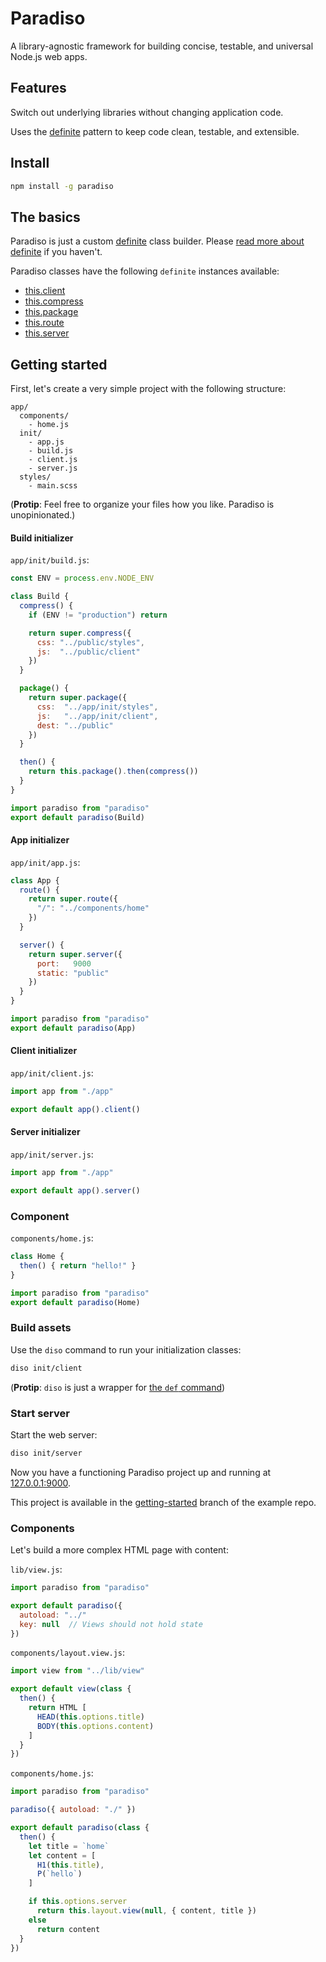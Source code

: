 # Paradiso

A library-agnostic framework for building concise, testable, and universal Node.js web apps.

## Features

Switch out underlying libraries without changing application code.

Uses the [definite](https://github.com/invrs/definite) pattern to keep code clean, testable, and extensible.

## Install

```bash
npm install -g paradiso
```

## The basics

Paradiso is just a custom [definite](https://github.com/invrs/definite) class builder. Please [read more about definite](https://github.com/invrs/definite) if you haven't.

Paradiso classes have the following `definite` instances available:

* [this.client](https://github.com/invrs/paradiso/blob/master/src/paradiso/client.coffee)
* [this.compress](https://github.com/invrs/paradiso/blob/master/src/paradiso/compress.coffee)
* [this.package](https://github.com/invrs/paradiso/blob/master/src/paradiso/package.coffee)
* [this.route](https://github.com/invrs/paradiso/blob/master/src/paradiso/route.coffee)
* [this.server](https://github.com/invrs/paradiso/blob/master/src/paradiso/server.coffee)

## Getting started

First, let's create a very simple project with the following structure:

    app/
      components/
        - home.js
      init/
        - app.js
        - build.js
        - client.js
        - server.js
      styles/
        - main.scss

(**Protip**: Feel free to organize your files how you like. Paradiso is unopinionated.)

#### Build initializer

`app/init/build.js`:

```js
const ENV = process.env.NODE_ENV

class Build {
  compress() {
    if (ENV != "production") return

    return super.compress({
      css: "../public/styles",
      js:  "../public/client"
    })
  }

  package() {
    return super.package({
      css:  "../app/init/styles",
      js:   "../app/init/client",
      dest: "../public"
    })
  }

  then() {
    return this.package().then(compress())
  }
}

import paradiso from "paradiso"
export default paradiso(Build)
```

#### App initializer

`app/init/app.js`:

```js
class App {
  route() {
    return super.route({
      "/": "../components/home"
    })
  }

  server() {
    return super.server({
      port:   9000
      static: "public"
    })
  }
}

import paradiso from "paradiso"
export default paradiso(App)
```

#### Client initializer

`app/init/client.js`:

```js
import app from "./app"

export default app().client()
```

#### Server initializer

`app/init/server.js`: 

```js
import app from "./app"

export default app().server()
```

### Component

`components/home.js`:

```js
class Home {
  then() { return "hello!" }
}

import paradiso from "paradiso"
export default paradiso(Home)
```

### Build assets

Use the `diso` command to run your initialization classes:

```bash
diso init/client
```

(**Protip**: `diso` is just a wrapper for [the `def` command](https://github.com/invrs/definite#definite-executor))

### Start server

Start the web server:

```bash
diso init/server
```

Now you have a functioning Paradiso project up and running at [127.0.0.1:9000](http://127.0.0.1:9000).

This project is available in the [getting-started](https://github.com/invrs/paradiso-example/tree/getting-started) branch of the example repo.

### Components

Let's build a more complex HTML page with content:

`lib/view.js`:

```js
import paradiso from "paradiso"

export default paradiso({
  autoload: "../"
  key: null  // Views should not hold state
})
```

`components/layout.view.js`:

```js
import view from "../lib/view"

export default view(class {
  then() {
    return HTML [
      HEAD(this.options.title)
      BODY(this.options.content)
    ]
  }
})
```

`components/home.js`:

```js
import paradiso from "paradiso"

paradiso({ autoload: "./" })

export default paradiso(class {
  then() {
    let title = `home`
    let content = [
      H1(this.title),
      P(`hello`)
    ]

    if this.options.server
      return this.layout.view(null, { content, title })
    else
      return content
  }
})
```
